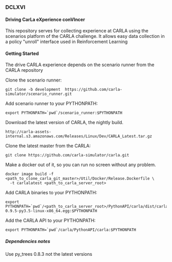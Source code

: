 ###  DCLXVI  
#### Driving CarLa eXperience conVIncer

This  repository serves for collecting experience at CARLA using the scenarios
platform of the CARLA challenge. It allows easy data collection in a policy "unroll" interface used
in Reinforcement Learning

#### Getting Started

The drive CARLA experience depends on the scenario runner from the CARLA repository

Clone the scenario runner:

    git clone -b development  https://github.com/carla-simulator/scenario_runner.git


Add scenario runner to your PYTHONPATH:
    
    export PYTHONPATH=`pwd`/scenario_runner:$PYTHONPATH


Download the latest version of CARLA, the nightly build.

    http://carla-assets-internal.s3.amazonaws.com/Releases/Linux/Dev/CARLA_Latest.tar.gz


Clone the latest master from the CARLA: 
    
    git clone https://github.com/carla-simulator/carla.git


Make a docker out of it, so you can run no screen without any problem. 

    docker image build -f <path_to_clone_carla_git_master>/Util/Docker/Release.Dockerfile \
      -t carlalatest <path_to_carla_server_root>


Add CARLA binaries to your PYTHONPATH:

    export PYTHONPATH=`pwd`/<path_to_carla_server_root>/PythonAPI/carla/dist/carla-0.9.5-py3.5-linux-x86_64.egg:$PYTHONPATH

Add the CARLA API to your PYTHONPATH:

    export PYTHONPATH=`pwd`/carla/PythonAPI/carla:$PYTHONPATH
 

 
##### Dependencies notes

Use py_trees 0.8.3  not the latest versions




